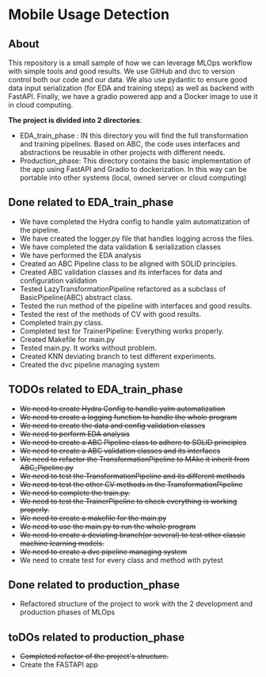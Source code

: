 # Mobile Usage Detection

## About

This repository is a small sample of how we can leverage MLOps workflow with simple tools and good results. We use GitHub and dvc to version control both our code and our data. We also use pydantic to ensure good data input serialization (for EDA and training steps) as well as backend with FastAPI. Finally, we have a gradio powered app and a Docker image to use it in cloud computing.

**The project is divided into 2 directories**:
  - EDA_train_phase : IN this directory you will find the full transformation and training pipelines. Based on ABC, the code uses interfaces and abstractions be reusable in other projects with different needs.
  - Production_phase: This directory contains the basic implementation of the app using FastAPI and Gradio to dockerization. In this way can be portable into other systems (local, owned server or cloud computing)

## Done related to EDA_train_phase
- We have completed the Hydra config to handle yalm automatization of the pipeline.
- We have created the logger.py file that handles logging across the files.
- We have completed the data validation & serialization classes
- We have performed the EDA analysis
- Created an ABC Pipeline class to be aligned with SOLID principles.
- Created ABC validation classes and its interfaces for data and configuration validation
- Tested LazyTransformationPipeline refactored as a subclass of BasicPipeline(ABC) abstract class.
- Tested the run method of the pipeline with interfaces and good results.
- Tested the rest of the methods of CV with good results.
- Completed train.py class.
- Completed test for TrainerPipeline: Everything works properly.
- Created Makefile for main.py
- Tested main.py. It works without problem.
- Created KNN deviating branch to test different experiments.
- Created the dvc pipeline managing system


## TODOs related to EDA_train_phase
  - ~~We need to create Hydra Config to handle yalm automatization~~ 
  - ~~We need to create a logging function to handle the whole program~~
  - ~~We need to create the data and config validation classes~~
  - ~~We need to perform EDA analysis~~
  - ~~We need to create a ABC Pipeline class to adhere to SOLID principles~~
  - ~~We need to create a ABC validation classes and its interfaces~~
  - ~~We need to refactor the TransformationPipeline to MAke it inherit from ABC_Pipeline.py~~
  - ~~We need to test the TransformationPipeline and its different methods~~
  - ~~We need to test the other CV methods in the TransformationPipeline~~
  - ~~We need to complete the train.py.~~
  - ~~We need to test the TrainerPipeline to check everything is working properly.~~
  - ~~We need to create a makefile for the main.py~~
  - ~~We need to use the main.py to run the whole program~~
  - ~~We need to create a deviating branch(or several) to test other classic machine learning models.~~
  - ~~We need to create a dvc pipeline managing system~~
  - We need to create test for every class and method with pytest


## Done related to production_phase
  - Refactored structure of the project to work with the 2 development and production phases of MLOps

## toDOs related to production_phase
 - ~~Completed refactor of the project's structure.~~
 -  Create the FASTAPI app
